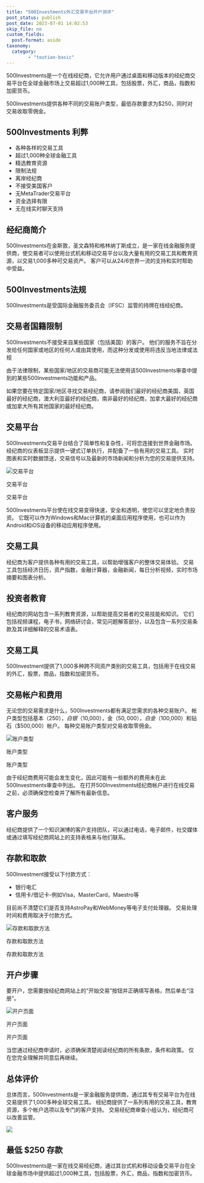 ```yaml
---
title: "500Investments外汇交易平台开户测评"
post_status: publish
post_date: 2023-07-01 14:02:53
skip_file: no
custom_fields: 
  post-format: aside
taxonomy:
  category:
        - "toutiao-basic"
---
```


500Investments是一个在线经纪商，它允许用户通过桌面和移动版本的经纪商交易平台在全球金融市场上交易超过1,000种工具，包括股票，外汇，商品，指数和加密货币。

500Investments提供各种不同的交易账户类型，最低存款要求为$250，同时对交易收取零佣金。

## 500Investments 利弊

- 各种各样的交易工具
- 超过1,000种全球金融工具
- 精选教育资源
- 限制法规
- 离岸经纪商
- 不接受美国客户
- 无MetaTrader交易平台
- 资金选择有限
- 无在线实时聊天支持

## 经纪商简介

500Investments在金斯敦，圣文森特和格林纳丁斯成立，是一家在线金融服务提供商，使交易者可以使用台式机和移动交易平台以及大量有用的交易工具和教育资源，以交易1,000多种可交易资产。 客户可以从24/6世界一流的支持和实时帮助中受益。

## 500Investments法规

500Investments是受国际金融服务委员会（IFSC）监管的持牌在线经纪商。

## 交易者国籍限制

500Investments不接受来自某些国家（包括美国）的客户。 他们的服务不旨在分发给任何国家或地区的任何人或由其使用，而这种分发或使用将违反当地法律或法规

由于法律限制，某些国家/地区的交易商可能无法使用该500Investments审查中提到的某些500Investments功能和产品。

如果您要在特定国家/地区寻找交易经纪商，请参阅我们最好的经纪商美国，英国最好的经纪商，澳大利亚最好的经纪商，南非最好的经纪商，加拿大最好的经纪商或加拿大所有其他国家的最好经纪商。

## 交易平台

500Investments交易平台结合了简单性和复杂性，可将您连接到世界金融市场。 经纪商的仪表板显示提供一键式订单执行，并配备了一些有用的交易工具。 实时图表和实时数据馈送，交易信号以及最新的市场新闻和分析为您的交易提供支持。

![交易平台](https://cdn.fendou.la/funstoutiao/2020/11/500Investments-Review-Trading-Platform-1024x486.png "交易平台")

交易平台

交易平台

500Investments平台使在线交易变得快速，安全和透明，使您可以坚定地负责投资。 它既可以作为Windows和Mac计算机的桌面应用程序使用，也可以作为Android和iOS设备的移动应用程序使用。

## 交易工具

经纪商为客户提供各种有用的交易工具，以帮助增强客户的整体交易体验。 交易工具包括经济日历，资产指数，金融计算器，金融新闻，每日分析视频，实时市场摘要和图表分析。

## 投资者教育

经纪商的网站包含一系列教育资源，以帮助提高交易者的交易技能和知识。 它们包括视频课程，电子书，网络研讨会，常见问题解答部分，以及包含一系列交易条款及其详细解释的交易术语表。

## 交易工具

500Investment提供了1,000多种跨不同资产类别的交易工具，包括用于在线交易的外汇，股票，商品，指数和加密货币。

## 交易帐户和费用

无论您的交易需求是什么，500Investments都有满足您需求的各种交易账户。 帐户类型包括基本（$250），白银（$10,000），金（$50,000），白金（$100,000）和钻石（$500,000）帐户。 每种交易账户类型对交易收取零佣金。

![账户类型](https://cdn.fendou.la/funstoutiao/2020/11/500Investments-Review-Account-Types-1024x497.jpg "账户类型")

账户类型

账户类型

由于经纪商费用可能会发生变化，因此可能有一些额外的费用未在此500Investments审查中列出。 在打开500Investments经纪商帐户进行在线交易之前，必须确保您检查并了解所有最新信息。

## 客户服务

经纪商提供了一个知识渊博的客户支持团队，可以通过电话，电子邮件，社交媒体或通过填写经纪商网站上的支持表格来与他们联系。

## 存款和取款

500Investment接受以下付款方式：

- 银行电汇
- 信用卡/借记卡-例如Visa，MasterCard，Maestro等

目前尚不清楚它们是否支持AstroPay和WebMoney等电子支付处理器。 交易处理时间和费用取决于付款方式。

![存款和取款方法](https://cdn.fendou.la/funstoutiao/2020/11/500Investments-Review-Deposit-Withdrawal-Methods.jpg "存款和取款方法")

存款和取款方法

存款和取款方法

## 开户步骤

要开户，您需要按经纪商网站上的“开始交易”按钮并正确填写表格，然后单击“注册”。

![开户页面](https://cdn.fendou.la/funstoutiao/2020/11/500Investments-Review-Account-Opening-Page.jpg "开户页面")

开户页面

开户页面

当您通过经纪商申请时，必须确保清楚阅读经纪商的所有条款，条件和政策。 仅在您完全理解并同意后再继续。

## 总体评价

总体而言，500Investments是一家金融服务提供商，通过其专有交易平台为在线交易提供了1,000多种全球交易工具。 经纪商提供了一系列有用的交易工具，教育资源，多个帐户选项以及专门的客户支持。 交易经纪商审查小组认为，经纪商可以改善监管。

![](https://cdn.fendou.la/funstoutiao/2020/11/500investments-Logo.png)

## 最低 **$250** 存款

500Investments是一家在线交易经纪商，通过其台式机和移动设备交易平台在全球金融市场中提供超过1,000种工具，包括股票，外汇，商品，指数和加密货币。
